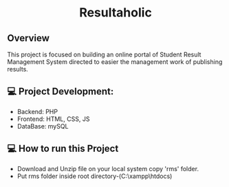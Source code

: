 <h1 align="center">Resultaholic </h1>

## Overview

This project is focused on building an online portal of Student Result Management System directed to easier the management work of publishing results.

## :computer: Project Development:
  - Backend: PHP
  - Frontend: HTML, CSS, JS
  - DataBase: mySQL
 
## :computer: How to run this Project
  - Download and Unzip file on your local system copy 'rms' folder.
  - Put rms folder inside root directory-(C:\xampp\htdocs)

